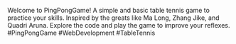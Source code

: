 Welcome to PingPongGame! A simple and basic table tennis game to practice your skills. Inspired by the greats like Ma Long, Zhang Jike, and Quadri Aruna. Explore the code and play the game to improve your reflexes. #PingPongGame #WebDevelopment #TableTennis
